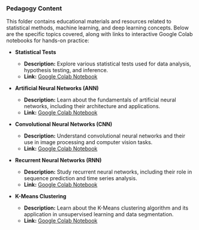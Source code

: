 ### Pedagogy Content

This folder contains educational materials and resources related to statistical methods, machine learning, and deep learning concepts. Below are the specific topics covered, along with links to interactive Google Colab notebooks for hands-on practice:

- **Statistical Tests**
  - **Description:** Explore various statistical tests used for data analysis, hypothesis testing, and inference.
  - **Link:** [Google Colab Notebook](https://colab.research.google.com/drive/1PCp8TQaupf4ytvdqVPgJqMg3pFOY-Ksl?usp=sharing)

- **Artificial Neural Networks (ANN)**
  - **Description:** Learn about the fundamentals of artificial neural networks, including their architecture and applications.
  - **Link:** [Google Colab Notebook](https://colab.research.google.com/drive/1Pf8FaGCtW9LH7dbZ1jVLBAhSs5XqwXLY?usp=sharing)

- **Convolutional Neural Networks (CNN)**
  - **Description:** Understand convolutional neural networks and their use in image processing and computer vision tasks.
  - **Link:** [Google Colab Notebook](https://colab.research.google.com/drive/1g8pXCcYl95p5eH4DOlhS6WnKskhJeTwg?usp=sharing)

- **Recurrent Neural Networks (RNN)**
  - **Description:** Study recurrent neural networks, including their role in sequence prediction and time series analysis.
  - **Link:** [Google Colab Notebook](https://colab.research.google.com/drive/1r9vDASf-EPT7B8aBzLKMTXJFFMaoiYry?usp=sharing)

- **K-Means Clustering**
  - **Description:** Learn about the K-Means clustering algorithm and its application in unsupervised learning and data segmentation.
  - **Link:** [Google Colab Notebook](https://colab.research.google.com/drive/10t86xg58T0etA6ENlcyD6mx3SgRmshZ_?usp=sharing)
